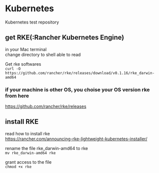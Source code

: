 # Kubernetes
Kubernetes test repository

## get RKE(:Rancher Kubernetes Engine)  
in your Mac terminal  
change directory to shell able to read  


Get rke softwares  
```curl -O https://github.com/rancher/rke/releases/download/v0.1.16/rke_darwin-amd64```

### if your machine is other OS, you choise your OS version rke from here
https://github.com/rancher/rke/releases

## install RKE
read how to install rke  
https://rancher.com/announcing-rke-lightweight-kubernetes-installer/  

rename the file rke_darwin-amd64 to rke  
```mv rke_darwin-amd64 rke```  

grant access to the file  
```chmod +x rke```  

